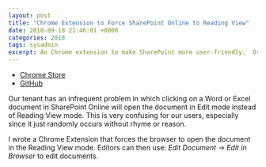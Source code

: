 ```yaml
---
layout: post
title: "Chrome Extension to Force SharePoint Online to Reading View"
date: 2018-09-18 21:46:01 +0000
categories: 2018
tags: sysadmin
excerpt: An Chrome extension to make SharePoint more user-friendly.  Originally used internally, it is now used daily by over 1,000 people.
---
```


- [Chrome Store](https://chrome.google.com/webstore/detail/spo-view-it/omljlibfjloccmdmmlpcnlijjneabhjm)
- [GitHub](https://github.com/jftuga/spo_view_it)

Our tenant has an infrequent problem in which clicking on a Word or Excel document in SharePoint Online will open the document in Edit mode instead of Reading View mode.  This is very confusing for our users, especially since it just randomly occurs without rhyme or reason.

I wrote a Chrome Extension that forces the browser to open the document in the Reading View mode.  Editors can then use: *Edit Document -> Edit in Browser* to edit documents.


